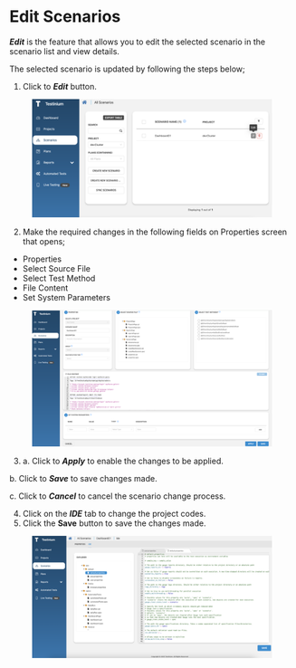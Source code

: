 # Edit Scenarios

_**Edit**_ is the feature that allows you to edit the selected scenario in the scenario list and view details.

The selected scenario is updated by following the steps below;

1. Click to _**Edit**_ button.

<figure><img src="../../.gitbook/assets/Scenario Edit 1 (1).png" alt=""><figcaption></figcaption></figure>

2. Make the required changes in the following fields on Properties screen that opens;

* Properties
* Select Source File
* Select Test Method
* File Content
* Set System Parameters

<figure><img src="../../.gitbook/assets/Edit Scenario 2.png" alt=""><figcaption></figcaption></figure>

3. a. Click to _**Apply**_ to enable the changes to be applied.

&#x20;      b. Click to _**Save**_ to save changes made.

&#x20;      c. Click to _**Cancel**_ to cancel the scenario change process.

4. Click on the _**IDE**_ tab to change the project codes.
5. Click the **Save** button to save the changes made.

<figure><img src="../../.gitbook/assets/Edit Scenario 3.png" alt=""><figcaption></figcaption></figure>
